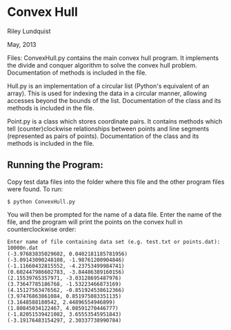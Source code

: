 Convex Hull
===========

Riley Lundquist

May, 2013

Files:
ConvexHull.py contains the main convex hull program. It implements the divide and conquer algorithm to solve the convex hull problem. Documentation of methods is included in the file.

Hull.py is an implementation of a circular list (Python's equivalent of an array). This is used for indexing the data in a circular manner, allowing accesses beyond the bounds of the list. Documentation of the class and its methods is included in the file.

Point.py is a class which stores coordinate pairs. It contains methods which tell (counter)clockwise relationships between points and line segments (represented as pairs of points). Documentation of the class and its methods is included in the file.

Running the Program:
--------------------
Copy test data files into the folder where this file and the other program files were found. To run:

```
$ python ConvexHull.py
```

You will then be prompted for the name of a data file. Enter the name of the file, and the program will print the points on the convex hull in counterclockwise order:

```
Enter name of file containing data set (e.g. test.txt or points.dat):
10000n.dat
(-3.97683835029602, 0.0402181185781956)
(-3.09143090248108, -1.98761200904846)
(-1.11660432815552, -4.23753499984741)
(0.602447986602783, -3.84486389160156)
(2.15539765357971, -3.03128695487976)
(3.73647785186768, -1.53223466873169)
(4.15127563476562, -0.851924538612366)
(3.97476863861084, 0.851975083351135)
(3.1648588180542, 2.44896554946899)
(1.80845034122467, 4.08591270446777)
(-1.82051539421082, 3.65553545951843)
(-3.19176483154297, 2.30337738990784)
```
